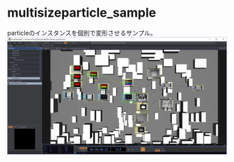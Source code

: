 # multisizeparticle_sample
particleのインスタンスを個別で変形させるサンプル。
![multisizeparticle](multisizeparticle_sample.PNG)
